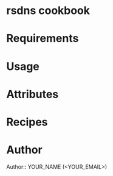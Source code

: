 # rsdns cookbook

# Requirements

# Usage

# Attributes

# Recipes

# Author

Author:: YOUR_NAME (<YOUR_EMAIL>)
